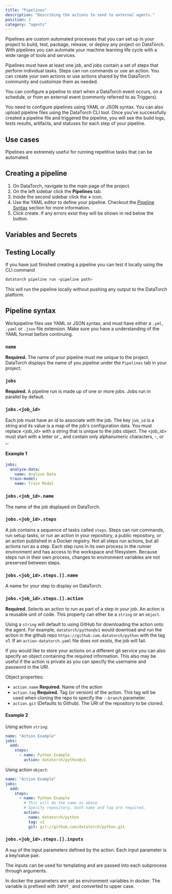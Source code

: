 ```yaml
---
title: "Pipelines"
description: "Describing the actions to send to external agents."
position: 2
category: "agents"
---
```


Pipelines are custom automated processes that you can set up in your project to
build, test, package, release, or deploy any project on DataTorch. With
pipelines you can automate your machine learning life cycle with a wide range of
tools and services.

Pipelines must have at least one job, and jobs contain a set of steps that
perform individual tasks. Steps can run commands or use an action. You can
create your own actions or use actions shared by the DataTorch community and
customize them as needed.

You can configure a pipeline to start when a DataTorch event occurs, on a
schedule, or from an external event (commonly referred to as Triggers).

You need to configure pipelines using YAML or JSON syntax. You can also upload
pipeline files using the DataTorch CLI tool. Once you've successfully created a
pipeline file and triggered the pipeline, you will see the build logs, tests
results, artifacts, and statuses for each step of your pipeline.

## Use cases

Pipelines are extremely useful for running repetitive tasks that can be automated.

## Creating a pipeline

1. On DataTorch, navigate to the main page of the project.
2. On the left sidebar click the **Pipelines** tab.
3. Inside the second sidebar click the **+** icon.
4. Use the YAML editor to define your pipeline. Checkout the [Pipeline
   Syntax](/agents/pipelines.html#pipeline-syntax) section for more information.
5. Click create. If any errors exist they will be shown in red below the button.

## Variables and Secrets

## Testing Locally

If you have just finished creating a pipeline you can test it locally using the
CLI command

```sh
datatorch pipeline run <pipeline path>
```

This will run the pipeline locally without pushing any output to the DataTorch
platform.

## Pipeline syntax

Workpipeline files use YAML or JSON syntax, and must have either a `.yml`,
`.yaml` or `.json` file extension. Make sure you have a understanding of the
YAML format before continuing.

### `name`

**Required.** The name of your pipeline must me unique to the project. DataTorch
displays the name of you pipeline under the `Pipelines` tab in your project.

### `jobs`

**Required.** A pipeline run is made up of one or more jobs. Jobs run in
parallel by default.

### `jobs.<job_id>`

Each job must have an id to associate with the job. The key `job_id` is a string
and its value is a map of the job's configuration data. You must replace
<job_id> with a string that is unique to the jobs object. The <job_id> must
start with a letter or \_ and contain only alphanumeric characters, -, or \_.

#### Example 1

```yaml
jobs:
  analyze-data:
    name: Analyze Data
  train-model:
    name: Train Model
```

### `jobs.<job_id>.name`

The name of the job displayed on DataTorch.

### `jobs.<job_id>.steps`

A job contains a sequence of tasks called `steps`. Steps can run commands, run
setup tasks, or run an action in your repository, a public repository, or an
action published in a Docker registry. Not all steps run actions, but all
actions run as a step. Each step runs in its own process in the runner
environment and has access to the workspace and filesystem. Because steps run in
their own process, changes to environment variables are not preserved between
steps.

### `jobs.<job_id>.steps.[].name`

A name for your step to display on DataTorch.

### `jobs.<job_id>.steps.[].action`

**Required.** Selects an action to run as part of a step in your job. An action
is a reusable unit of code. This property can ether be a `string` or an
`object`.

Using a `string` will default to using GitHub for downloading the action onto
the agent. For example, `datatorch/python@v1` would download and run the action
in the github repo `https://github.com.datatorch/python` with the tag v1. If an
`action-datatorch.yaml` file does not exists, the job will fail.

If you would like to store your actions on a different git service you can also
specify an object containing the required information. This also may be useful
if the action is private as you can specify the username and password in the
URI.

Object properties:

- `action.name` **Required.** Name of the action
- `action.tag` **Required.** Tag (or version) of the action. This tag will be
  used when cloning the repo to specify the `--branch` parameter.
- `action.git` (Defaults to Github). The URI of the repository to be cloned.

#### Example 2

Using action `string`:

```yaml
name: "Action Example"
jobs:
  add:
    steps:
      - name: Python Example
        action: datatorch/python@v1
```

Using action `object`:

```yaml
name: "Action Example"
jobs:
  add:
    steps:
      - name: Python Example
        # This will do the same as above
        # Specify repository, both name and tag are required.
        action:
          name: datatorch/python
          tag: v1
          git: git://github.com/datatorch/python.git
```

### `jobs.<job_id>.steps.[].inputs`

A `map` of the input parameters defined by the action. Each input parameter is a
key/value pair.

The inputs can be used for templating and are passed into each subprocess
through arguments.

In docker the parameters are set as environment variables in docker. The
variable is prefixed with `INPUT_` and converted to upper case.
